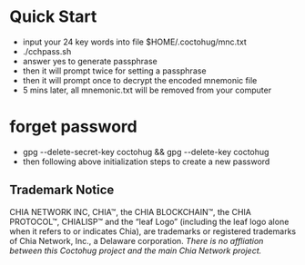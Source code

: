 # Quick Start
- input your 24 key words into file $HOME/.coctohug/mnc.txt
- ./cchpass.sh
- answer yes to generate passphrase
- then it will prompt twice for setting a passphrase
- then it will prompt once to decrypt the encoded mnemonic file
- 5 mins later, all mnemonic.txt will be removed from your computer

# forget password
- gpg --delete-secret-key coctohug && gpg --delete-key coctohug
- then following above initialization steps to create a new password

## Trademark Notice
CHIA NETWORK INC, CHIA™, the CHIA BLOCKCHAIN™, the CHIA PROTOCOL™, CHIALISP™ and the “leaf Logo” (including the leaf logo alone when it refers to or indicates Chia), are trademarks or registered trademarks of Chia Network, Inc., a Delaware corporation. *There is no affliation between this Coctohug project and the main Chia Network project.*